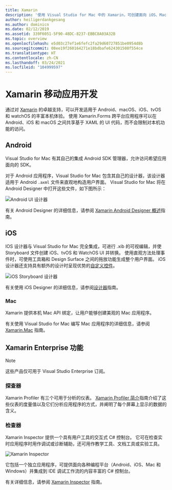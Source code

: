```yaml
---
title: Xamarin
description: '使用 Visual Studio for Mac 中的 Xamarin，可创建面向 iOS、Mac、Android、tvOS 和 watchOS 的跨平台应用程序 '
author: heiligerdankgesang
ms.author: dominicn
ms.date: 02/12/2019
ms.assetid: 339F6051-5F90-48DC-8237-EBBC8A03A32B
ms.topic: overview
ms.openlocfilehash: e5d03c27ef1e6fefc2fa29d60727851be0954d8b
ms.sourcegitcommit: 08ee19f260164271e18bdbafe624301508f554ce
ms.translationtype: HT
ms.contentlocale: zh-CN
ms.lasthandoff: 03/24/2021
ms.locfileid: "104999597"
---
```

# <a name="xamarin-mobile-app-development"></a>Xamarin 移动应用开发

通过对 [Xamarin](/xamarin) 的卓越支持，可以开发适用于 Android、macOS、iOS、tvOS 和 watchOS 的丰富本机体验。 使用 Xamarin.Forms 跨平台应用程序可以在 Android、iOS 和 macOS 之间共享基于 XAML 的 UI 代码，而不会限制对本机功能的访问。

## <a name="android"></a>Android

Visual Studio for Mac 有其自己的集成 Android SDK 管理器，允许访问希望应用面向的 SDK。

对于 Android 应用程序，Visual Studio for Mac 包含其自己的设计器，该设计器适用于 Android `.axml` 文件来直观地构造用户界面。 Visual Studio for Mac 将在 Android Designer 中打开这些文件，如下图所示：

![Android UI 设计器](media/intro-image31.png)

有关 Android Designer 的详细信息，请参阅 [Xamarin Android Designer 概述](/xamarin/android/user-interface/android-designer/index)指南。

## <a name="ios"></a>iOS

IOS 设计器与 Visual Studio for Mac 完全集成，可进行 .xib 的可视编辑，并使 Storyboard 文件创建 iOS、tvOS 和 WatchOS UI 并转换。 使用直观方法处理事件时，可使用工具箱和 Design Surface 之间的拖放功能生成整个用户界面。 iOS 设计器还支持具有额外的设计时呈现优势的[自定义控件](/xamarin/ios/user-interface/designer/ios-designable-controls-overview)。

![iOS Storyboard 设计器](media/intro-image30.png)

有关使用 iOS Designer 的详细信息，请参阅[设计器](/xamarin/ios/user-interface/designer/?tabs=macos)指南。

### <a name="mac"></a>Mac

Xamarin 提供本机 Mac API 绑定，让用户能够创建美观的 Mac 应用程序。

有关使用 Visual Studio for Mac 编写 Mac 应用程序的详细信息，请参阅 [Xamarin.Mac](/xamarin/mac/get-started/index) 指南。

## <a name="xamarin-enterprise-features"></a>Xamarin Enterprise 功能

> [!Note]
> 这些产品仅可用于 Visual Studio Enterprise 订阅。

### <a name="profiler"></a>探查器

Xamarin Profiler 有三个可用于分析的仪表。 [Xamarin Profiler 简介](/xamarin/tools/profiler/index?tabs=macos)指南介绍了这些仪表的度量值以及它们分析应用程序的方式，并阐明了每个屏幕上显示的数据的含义。

### <a name="inspector"></a>检查器

Xamarin Inspector 提供一个具有用户工具的交互式 C# 控制台。 它可在检查实时应用程序时用作调试或诊断辅助，还可用作教学工具、文档工具或实验工具。

![Xamarin Inspector](media/intro-inspector.png)

它包括一个独立应用程序，可提供面向各种编程平台（Android、iOS、Mac 和 Windows）并集成到 IDE 调试工作流的内容丰富的 C# 控制台。

有关详细信息，请参阅 [Xamarin Inspector](/xamarin/tools/inspector/release-notes/1.5) 指南。
